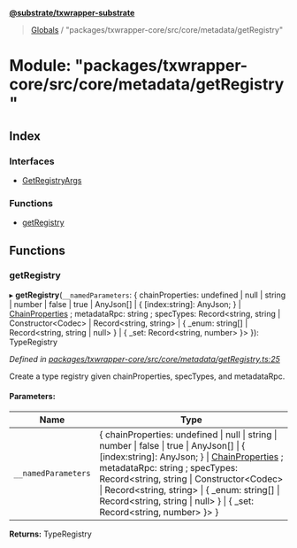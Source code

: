 **[@substrate/txwrapper-substrate](../README.md)**

> [Globals](../globals.md) / "packages/txwrapper-core/src/core/metadata/getRegistry"

# Module: "packages/txwrapper-core/src/core/metadata/getRegistry"

## Index

### Interfaces

* [GetRegistryArgs](../interfaces/_packages_txwrapper_core_src_core_metadata_getregistry_.getregistryargs.md)

### Functions

* [getRegistry](_packages_txwrapper_core_src_core_metadata_getregistry_.md#getregistry)

## Functions

### getRegistry

▸ **getRegistry**(`__namedParameters`: { chainProperties: undefined \| null \| string \| number \| false \| true \| AnyJson[] \| { [index:string]: AnyJson;  } \| [ChainProperties](../interfaces/_packages_txwrapper_core_src_types_codec_.chainproperties.md) ; metadataRpc: string ; specTypes: Record\<string, string \| Constructor\<Codec> \| Record\<string, string> \| { _enum: string[] \| Record\<string, string \| null>  } \| { _set: Record\<string, number>  }>  }): TypeRegistry

*Defined in [packages/txwrapper-core/src/core/metadata/getRegistry.ts:25](https://github.com/paritytech/txwrapper-core/blob/1c09a0e/packages/txwrapper-core/src/core/metadata/getRegistry.ts#L25)*

Create a type registry given chainProperties, specTypes, and metadataRpc.

#### Parameters:

Name | Type |
------ | ------ |
`__namedParameters` | { chainProperties: undefined \| null \| string \| number \| false \| true \| AnyJson[] \| { [index:string]: AnyJson;  } \| [ChainProperties](../interfaces/_packages_txwrapper_core_src_types_codec_.chainproperties.md) ; metadataRpc: string ; specTypes: Record\<string, string \| Constructor\<Codec> \| Record\<string, string> \| { _enum: string[] \| Record\<string, string \| null>  } \| { _set: Record\<string, number>  }>  } |

**Returns:** TypeRegistry
